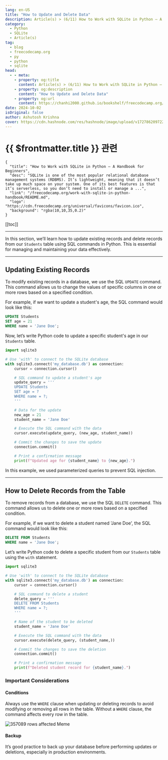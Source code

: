 ```yaml
---
lang: en-US
title: "How to Update and Delete Data"
description: Article(s) > (6/11) How to Work with SQLite in Python – A Handbook for Beginners 
category:
  - Python
  - SQLite
  - Article(s)
tag:
  - blog
  - freecodecamp.org
  - py
  - python
  - sqlite
head:
  - - meta:
    - property: og:title
      content: Article(s) > (6/11) How to Work with SQLite in Python – A Handbook for Beginners
    - property: og:description
      content: "How to Update and Delete Data"
    - property: og:url
      content: https://chanhi2000.github.io/bookshelf/freecodecamp.org/how-to-update-and-delete-data.html
date: 2024-10-02
isOriginal: false
author: Ashutosh Krishna
cover: https://cdn.hashnode.com/res/hashnode/image/upload/v1727862097228/24433377-ebb8-49b5-b0ee-5736f629399d.png
---
```


# {{ $frontmatter.title }} 관련

```component VPCard
{
  "title": "How to Work with SQLite in Python – A Handbook for Beginners",
  "desc": "SQLite is one of the most popular relational database management systems (RDBMS). It’s lightweight, meaning that it doesn’t take up much space on your system. One of its best features is that it’s serverless, so you don’t need to install or manage a ...",
  "link": "/freecodecamp.org/work-with-sqlite-in-python-handbook/README.md",
  "logo": "https://cdn.freecodecamp.org/universal/favicons/favicon.ico",
  "background": "rgba(10,10,35,0.2)"
}
```

[[toc]]

---

<SiteInfo
  name="How to Work with SQLite in Python – A Handbook for Beginners"
  desc="SQLite is one of the most popular relational database management systems (RDBMS). It’s lightweight, meaning that it doesn’t take up much space on your system. One of its best features is that it’s serverless, so you don’t need to install or manage a ..."
  url="https://freecodecamp.org/news/work-with-sqlite-in-python-handbook/"
  logo="https://cdn.freecodecamp.org/universal/favicons/favicon.ico"
  preview="https://cdn.hashnode.com/res/hashnode/image/upload/v1727862097228/24433377-ebb8-49b5-b0ee-5736f629399d.png"/>

In this section, we’ll learn how to update existing records and delete records from our `Students` table using SQL commands in Python. This is essential for managing and maintaining your data effectively.

---

## Updating Existing Records

To modify existing records in a database, we use the SQL `UPDATE` command. This command allows us to change the values of specific columns in one or more rows based on a specified condition.

For example, if we want to update a student's age, the SQL command would look like this:

```sql
UPDATE Students 
SET age = 21 
WHERE name = 'Jane Doe';
```

Now, let’s write Python code to update a specific student's age in our `Students` table.

```py
import sqlite3

# Use 'with' to connect to the SQLite database
with sqlite3.connect('my_database.db') as connection:
    cursor = connection.cursor()

    # SQL command to update a student's age
    update_query = '''
    UPDATE Students 
    SET age = ? 
    WHERE name = ?;
    '''

    # Data for the update
    new_age = 21
    student_name = 'Jane Doe'

    # Execute the SQL command with the data
    cursor.execute(update_query, (new_age, student_name))

    # Commit the changes to save the update
    connection.commit()

    # Print a confirmation message
    print(f"Updated age for {student_name} to {new_age}.")
```

In this example, we used parameterized queries to prevent SQL injection.

---

## How to Delete Records from the Table

To remove records from a database, we use the SQL `DELETE` command. This command allows us to delete one or more rows based on a specified condition.

For example, if we want to delete a student named 'Jane Doe', the SQL command would look like this:

```sql
DELETE FROM Students 
WHERE name = 'Jane Doe';
```

Let’s write Python code to delete a specific student from our `Students` table using the `with` statement.

```py
import sqlite3

# Use 'with' to connect to the SQLite database
with sqlite3.connect('my_database.db') as connection:
    cursor = connection.cursor()

    # SQL command to delete a student
    delete_query = '''
    DELETE FROM Students 
    WHERE name = ?;
    '''

    # Name of the student to be deleted
    student_name = 'Jane Doe'

    # Execute the SQL command with the data
    cursor.execute(delete_query, (student_name,))

    # Commit the changes to save the deletion
    connection.commit()

    # Print a confirmation message
    print(f"Deleted student record for {student_name}.")
```

### Important Considerations

#### Conditions

Always use the `WHERE` clause when updating or deleting records to avoid modifying or removing all rows in the table. Without a `WHERE` clause, the command affects every row in the table.

![357089 rows affected Meme](https://cdn.hashnode.com/res/hashnode/image/upload/v1727519069500/f22be4cc-e75f-4492-af01-ed08f31361f3.jpeg)

#### Backup

It’s good practice to back up your database before performing updates or deletions, especially in production environments.